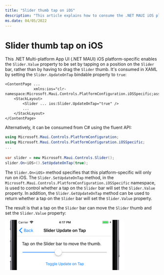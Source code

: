 ```yaml
---
title: "Slider thumb tap on iOS"
description: "This article explains how to consume the .NET MAUI iOS platform-specific that enables the Slider.Value property to be set by tapping on the Slider bar."
ms.date: 04/05/2022
---
```


# Slider thumb tap on iOS

This .NET Multi-platform App UI (.NET MAUI) iOS platform-specific enables the `Slider.Value` property to be set by tapping on a position on the `Slider` bar, rather than by having to drag the `Slider` thumb. It's consumed in XAML by setting the `Slider.UpdateOnTap` bindable property to `true`:

```xaml
<ContentPage ...
             xmlns:ios="clr-namespace:Microsoft.Maui.Controls.PlatformConfiguration.iOSSpecific;assembly=Microsoft.Maui.Controls">
    <StackLayout>
        <Slider ... ios:Slider.UpdateOnTap="true" />
        ...
    </StackLayout>
</ContentPage>
```

Alternatively, it can be consumed from C# using the fluent API:

```csharp
using Microsoft.Maui.Controls.PlatformConfiguration;
using Microsoft.Maui.Controls.PlatformConfiguration.iOSSpecific;
...

var slider = new Microsoft.Maui.Controls.Slider();
slider.On<iOS>().SetUpdateOnTap(true);
```

The `Slider.On<iOS>` method specifies that this platform-specific will only run on iOS. The `Slider.SetUpdateOnTap` method, in the `Microsoft.Maui.Controls.PlatformConfiguration.iOSSpecific` namespace, is used to control whether a tap on the `Slider` bar will set the `Slider.Value` property. In addition, the `Slider.GetUpdateOnTap` method can be used to return whether a tap on the `Slider` bar will set the `Slider.Value` property.

The result is that a tap on the `Slider` bar can move the `Slider` thumb and set the `Slider.Value` property:

![Slider Update on Tap enabled](media/slider-thumb/slider-updateontap.png)
